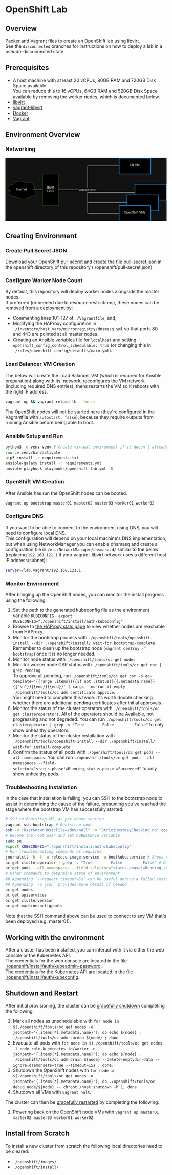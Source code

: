 # OpenShift Lab

## Overview

Packer and Vagrant files to create an OpenShift lab using libvirt.  
See the `disconnected` branches for instructions on how to deploy a lab in a pseudo-disconnected state.

## Prerequisites

- A host machine with at least 20 vCPUs, 80GB RAM and 720GB Disk Space available.  
  You can reduce this to 16 vCPUs, 64GB RAM and 520GB Disk Space available by removing the worker nodes, which is documented below.
- [libvirt](https://wiki.archlinux.org/title/libvirt)
- [vagrant-libvirt](https://vagrant-libvirt.github.io/vagrant-libvirt/)
- [Docker](https://docs.docker.com/engine/install/)
- [Vagrant](https://developer.hashicorp.com/vagrant/docs/installation)

## Environment Overview

### Networking

![libvirt networking](./doc/libvirt%20networking.png "libvirt networking")

## Creating Environment

### Create Pull Secret JSON

Download your [OpenShift pull secret](https://console.redhat.com/openshift/install/pull-secret) and create the file pull-secret.json in the openshift directory of this repository (./openshift/pull-secret.json)

### Configure Worker Node Count

By default, this repository will deploy worker nodes alongside the master nodes.  
If preferred (or needed due to resource restrictions), these nodes can be removed from a deployment by:

- Commenting lines 101-127 of `./Vagrantfile`, and;
- Modifying the HAProxy configuration in `./inventory/host_vars/mirrorregistry/dnsmasq.yml` so that ports 80 and 443 are pointed at all master nodes.
- Creating an Ansible variables file for `localhost` and setting `openshift_config_control_schedulable: true` (or changing this in `./roles/openshift_config/defaults/main.yml`).

### Load Balancer VM Creation

The below will create the Load Balancer VM (which is required for Ansible preparation) along with its' network, reconfigures the VM network (including required DNS entries), thens restarts the VM so it reboots with the right IP address.

```bash
vagrant up && vagrant reload lb --force
```

The OpenShift nodes will not be started here (they're configured in the Vagrantfile with `autostart: false`), because they require outputs from running Ansible before being able to boot.

### Ansible Setup and Run

```bash
python3 -m venv venv # Create virtual environment if it doesn't already exist
source venv/bin/activate
pip3 install -r requirements.txt
ansible-galaxy install -r requirements.yml
ansible-playbook playbooks/openshift-lab.yml -D
```

### OpenShift VM Creation

After Ansible has run the OpenShift nodes can be booted.

```bash
vagrant up bootstrap master01 master02 master03 worker01 worker02
```

### Configure DNS

If you want to be able to connect to the environment using DNS, you will need to configure local DNS.  
This configuration will depend on your local machine's DNS implementation, but when using NetworkManager you can enable dnsmasq and create a configuration file in `/etc/NetworkManager/dnsmasq.d/` similar to the below (replacing `192.168.121.1` if your vagrant-libvirt network uses a different host IP address/subnet):

```bash
server=/lab.vagrant/192.168.121.1
```

### Monitor Environment

After bringing up the OpenShift nodes, you can monitor the install progress using the following:

1. Set the path to the generated kubeconfig file as the environment variable `KUBECONFIG` - `export KUBECONFIG="./openshift/install/auth/kubeconfig"`
2. Browse to [the HAProxy stats page](http://lb.lab.vagrant:9001/) to view whether nodes are reachable from HAProxy.
3. Monitor the bootstrap process with `./openshift/tools/openshift-install --dir ./openshift/install/ wait-for bootstrap-complete`  
   Remember to clean up the bootstrap node (`vagrant destroy -f bootstrap`) once it is no longer needed.
4. Monitor node status with `./openshift/tools/oc get nodes`
5. Monitor worker node CSR status with `./openshift/tools/oc get csr | grep Pending`  
   To approve all pending, run `./openshift/tools/oc get csr -o go-template='{{range .items}}{{if not .status}}{{.metadata.name}}{{"\n"}}{{end}}{{end}}' | xargs --no-run-if-empty ./openshift/tools/oc adm certificate approve`.  
   You might need to complete this twice. It's worth double checking whether there are additional pending certificates after initial approvals.
6. Monitor the status of the cluster operators with `./openshift/tools/oc get clusteroperators`.
   All of the operators should be Available, not progressing and not degraded.
   You can run `./openshift/tools/oc get clusteroperator | grep -v "True        False         False"` to only show unhealthy operators.
7. Monitor the status of the cluster installation with `./openshift/tools/openshift-install --dir ./openshift/install/ wait-for install-complete`
8. Confirm the status of all pods with `./openshift/tools/oc get pods --all-namespaces`.
   You can run `./openshift/tools/oc get pods --all-namespaces --field-selector="status.phase!=Running,status.phase!=Succeeded"` to only show unhealthy pods.

### Troubleshooting Installation

In the case that installation is failing, you can SSH to the bootstrap node to assist in determining the cause of the failure, presuming you've reached the stage where the bootstrap VM has successfully started:

```bash
# SSH to Bootstrap VM, as per above section
vagrant ssh bootstrap # Bootstrap node
ssh -o "UserKnownHostsFile=/dev/null" -o "StrictHostKeyChecking no" core@bootstrap.lab.vagrant # Bootstrap node
# Become the root user and set KUBECONFIG variable
sudo su
export KUBECONFIG="./openshift/install/auth/kubeconfig"
# Run troubleshooting commands as required
journalctl -b -f -u release-image.service -u bootkube.service # Shows progress of bootstrap process
oc get clusteroperator | grep -v "True        False         False" # Displays unhealthy cluster operators
oc get pods --all-namespaces --field-selector="status.phase!=Running,status.phase!=Succeeded" # Displays unhealthy pods
# Other commands to determine state of environment
## Appending `--request-timeout=5s` can be useful during a failed install as the API may not be responsive
## Appending `-o json` provides more detail if needed
oc get nodes
oc get apiservices
oc get clusterversion
oc get machineconfigpools
```

Note that the SSH command above can be used to connect to any VM that's been deployed (e.g. master01).

## Working with the environment

After a cluster has been installed, you can interact with it via either the web console or the Kubernetes API.  
The credentials for the web console are located in the file [./openshift/install/auth/kubeadmin-password](./openshift/install/auth/kubeadmin-password).  
The credentials for the Kubernetes API are located in the file [./openshift/install/auth/kubeconfig](./openshift/install/auth/kubeconfig).

## Shutdown and Restart

After initial provisioning, the cluster can be [gracefully shutdown](https://docs.openshift.com/container-platform/4.14/backup_and_restore/graceful-cluster-shutdown.html) completing the following:

1. Mark all nodes as unschedulable with `for node in $(./openshift/tools/oc get nodes -o jsonpath='{.items[*].metadata.name}'); do echo ${node} ; ./openshift/tools/oc adm cordon ${node} ; done`.
2. Evacuate all pods with `for node in $(./openshift/tools/oc get nodes -l node-role.kubernetes.io/worker -o jsonpath='{.items[*].metadata.name}'); do echo ${node} ; ./openshift/tools/oc adm drain ${node} --delete-emptydir-data --ignore-daemonsets=true --timeout=15s ; done`.
3. Shutdown the OpenShift nodes with `for node in $(./openshift/tools/oc get nodes -o jsonpath='{.items[*].metadata.name}'); do ./openshift/tools/oc debug node/${node} -- chroot /host shutdown -h 1; done`
4. Shutdown all VMs with `vagrant halt`.

The cluster can then be [gracefully restarted](https://docs.openshift.com/container-platform/4.14/backup_and_restore/graceful-cluster-restart.html) by completing the following:

1. Powering back on the OpenShift node VMs with `vagrant up master01 master02 master03 worker01 worker02`

## Install from Scratch

To install a new cluster from scratch the following local directories need to be cleared:

- `./openshift/images/`
- `./openshift/install/`

